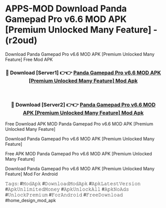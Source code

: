 # APPS-MOD Download Panda Gamepad Pro v6.6 MOD APK [Premium Unlocked Many Feature] - (r2oud)
Download Panda Gamepad Pro v6.6 MOD APK [Premium Unlocked Many Feature] Free Mod APK

<div align="center">
<h3>🔴 Download [Server1] 👉👉 <a href="https://apk-comot.site?title=Panda_Gamepad_Pro_v6.6_MOD_APK_[Premium_Unlocked_Many_Feature]">Panda Gamepad Pro v6.6 MOD APK [Premium Unlocked Many Feature] Mod Apk</a></h3><br>

<h3>🔴 Download [Server2] 👉👉 <a href="https://apk-comot.site?title=Panda_Gamepad_Pro_v6.6_MOD_APK_[Premium_Unlocked_Many_Feature]">Panda Gamepad Pro v6.6 MOD APK [Premium Unlocked Many Feature] Mod Apk</a></h3>
</div>


Free Download APK MOD Panda Gamepad Pro v6.6 MOD APK [Premium Unlocked Many Feature]

Download Panda Gamepad Pro v6.6 MOD APK [Premium Unlocked Many Feature] 

Free APK MOD Panda Gamepad Pro v6.6 MOD APK [Premium Unlocked Many Feature] 

Download Panda Gamepad Pro v6.6 MOD APK [Premium Unlocked Many Feature] Mod For Android

𝚃𝚊𝚐𝚜: #𝙼𝚘𝚍𝙰𝚙𝚔 #𝙳𝚘𝚠𝚗𝚕𝚘𝚊𝚍𝙼𝚘𝚍𝙰𝚙𝚔 #𝙰𝚙𝚔𝙻𝚊𝚝𝚎𝚜𝚝𝚅𝚎𝚛𝚜𝚒𝚘𝚗 #𝙰𝚙𝚔𝚄𝚗𝚕𝚒𝚖𝚒𝚝𝚎𝚍𝙼𝚘𝚗𝚎𝚢 #𝙰𝚙𝚔𝚄𝚗𝚕𝚘𝚌𝚔𝙰𝚕𝚕 #𝙰𝚙𝚔𝙽𝚘𝙰𝚍𝚜 #𝚄𝚗𝚕𝚘𝚌𝚔𝙿𝚛𝚎𝚖𝚒𝚞𝚖 #𝙵𝚘𝚛𝙰𝚗𝚍𝚛𝚘𝚒𝚍 #𝙵𝚛𝚎𝚎𝙳𝚘𝚠𝚗𝚕𝚘𝚊𝚍 #home_design_mod_apk